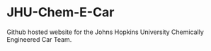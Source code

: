 # JHU-Chem-E-Car
Github hosted website for the Johns Hopkins University Chemically Engineered Car Team. 
